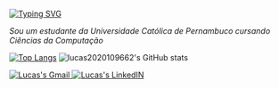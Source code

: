 [![Typing SVG](https://readme-typing-svg.demolab.com?font=Fira+Code&pause=1000&color=A844F7&width=435&lines=Hi+there%2C+my+name+is+Lucas)](https://git.io/typing-svg)

*Sou um estudante da Universidade Católica de Pernambuco cursando Ciências da Computação*

[![Top Langs](https://github-readme-stats.vercel.app/api/top-langs/?username=lucas2020109662&theme=aura&show_icons=true)](https://github.com/lucas2020109662/github-readme-stats)
![lucas2020109662's GitHub stats](https://github-readme-stats.vercel.app/api?username=lucas2020109662&theme=aura&show_icons=true)



<div>
<a href="https://www.linkedin.com/in/lucas-brennand-9121b2205/ "> 
  <img align"left" alt="Lucas's Gmail" width"22px" src="https://img.icons8.com/3d-fluency/64/gmail.png" />
</a>
<a href="https://www.linkedin.com/in/lucas-brennand-9121b2205/ "> 
  <img align"left" alt="Lucas's LinkedIN" width"22px" src="https://img.icons8.com/color/64/linkedin-circled.png" />
</a>
</div>

<!--
**lucas2020109662/lucas2020109662** is a ✨ _special_ ✨ repository because its `README.md` (this file) appears on your GitHub profile.

Here are some ideas to get you started:

- 🔭 I’m currently working on ...
- 🌱 I’m currently learning ...
- 👯 I’m looking to collaborate on ...
- 🤔 I’m looking for help with ...
- 💬 Ask me about ...
- 📫 How to reach me: ...
- 😄 Pronouns: ...
- ⚡ Fun fact: ...
-->
